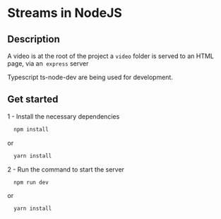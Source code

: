 # Streams in NodeJS

## Description
A video is at the root of the project a `video` folder is served to an HTML page, via an` express` server 

Typescript ts-node-dev are being used for development.

## Get started

1 - Install the necessary dependencies

```bash
  npm install
```
or 
 
```bash
  yarn install
```

2 - Run the command to start the server

```bash
  npm run dev
```

or 

```bash
  yarn install
```

